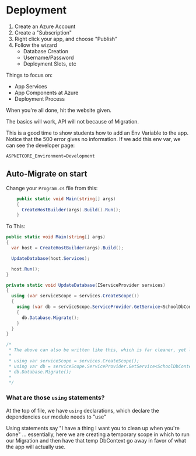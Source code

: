 # Deployment

1. Create an Azure Account
1. Create a "Subscription"
1. Right click your app, and choose "Publish"
1. Follow the wizard
   - Database Creation
   - Username/Password
   - Deployment Slots, etc

Things to focus on:

- App Services
- App Components at Azure
- Deployment Process

When you're all done, hit the website given.

The basics will work, API will not because of Migration.

This is a good time to show students how to add an Env Variable to the app. Notice that the 500 error gives no information. If we add this env var, we can see the developer page:

`ASPNETCORE_Environment=Development`

## Auto-Migrate on start

Change your `Program.cs` file from this:

```csharp
    public static void Main(string[] args)
    {
      CreateHostBuilder(args).Build().Run();
    }
```

To This:

```csharp
public static void Main(string[] args)
{
  var host = CreateHostBuilder(args).Build();

  UpdateDatabase(host.Services);

  host.Run();
}

private static void UpdateDatabase(IServiceProvider services)
{
  using (var serviceScope = services.CreateScope())
  {
    using (var db = serviceScope.ServiceProvider.GetService<SchoolDbContext>())
    {
      db.Database.Migrate();
    }
  }
}

/*
 * The above can also be written like this, which is far cleaner, yet less explicit, without the nesting
 *
 * using var serviceScope = services.CreateScope();
 * using var db = serviceScope.ServiceProvider.GetService<SchoolDbContext>()
 * db.Database.Migrate();
 *
 */

```

### What are those `using` statements?

At the top of file, we have `using` declarations, which declare the dependencies our module needs to "use"

Using statements say "I have a thing I want you to clean up when you're done" ... essentially, here we are creating a temporary scope in which to run our Migration and then have that temp DbContext go away in favor of what the app will actually use.
